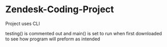 # Zendesk-Coding-Project

Project uses CLI

testing() is commented out and main() is set to run when
first downloaded to see how program will preform as intended
